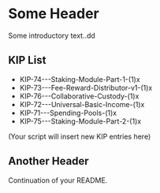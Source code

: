 # Some Header

Some introductory text..dd

## KIP List
- KIP-74---Staking-Module-Part-1-(1)x
- KIP-73---Fee-Reward-Distributor-v1-(1)x
- KIP-76---Collaborative-Custody-(1)x
- KIP-72---Universal-Basic-Income-(1)x
- KIP-71---Spending-Pools-(1)x
- KIP-75---Staking-Module-Part-2-(1)x

(Your script will insert new KIP entries here)

## Another Header

Continuation of your README.
